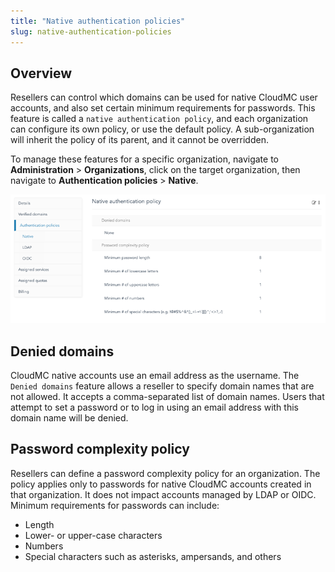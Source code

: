 ```yaml
---
title: "Native authentication policies"
slug: native-authentication-policies
---
```



## Overview

Resellers can control which domains can be used for native CloudMC user accounts, and also set certain minimum requirements for passwords. This feature is called a `native authentication policy`, and each organization can configure its own policy, or use the default policy. A sub-organization will inherit the policy of its parent, and it cannot be overridden.

To manage these features for a specific organization, navigate to **Administration** \> **Organizations**, click on the target organization, then navigate to **Authentication policies** \> **Native**.

![Screenshot of Native Authentication Policies page](/assets/native-authentication-policy-en.png)

## Denied domains

CloudMC native accounts use an email address as the username. The `Denied domains` feature allows a reseller to specify domain names that are not allowed. It accepts a comma-separated list of domain names. Users that attempt to set a password or to log in using an email address with this domain name will be denied.

## Password complexity policy

Resellers can define a password complexity policy for an organization. The policy applies only to passwords for native CloudMC accounts created in that organization. It does not impact accounts managed by LDAP or OIDC. Minimum requirements for passwords can include:

-   Length
-   Lower- or upper-case characters
-   Numbers
-   Special characters such as asterisks, ampersands, and others
